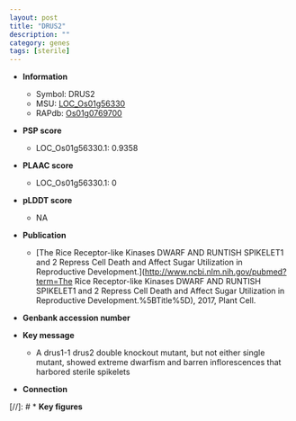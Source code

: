 ```yaml
---
layout: post
title: "DRUS2"
description: ""
category: genes
tags: [sterile]
---
```


* **Information**  
    + Symbol: DRUS2  
    + MSU: [LOC_Os01g56330](http://rice.plantbiology.msu.edu/cgi-bin/ORF_infopage.cgi?orf=LOC_Os01g56330)  
    + RAPdb: [Os01g0769700](http://rapdb.dna.affrc.go.jp/viewer/gbrowse_details/irgsp1?name=Os01g0769700)  

* **PSP score**  
    + LOC_Os01g56330.1: 0.9358 

* **PLAAC score**  
    + LOC_Os01g56330.1: 0 

* **pLDDT score**
    + NA


* **Publication**  
    + [The Rice Receptor-like Kinases DWARF AND RUNTISH SPIKELET1 and 2 Repress Cell Death and Affect Sugar Utilization in Reproductive Development.](http://www.ncbi.nlm.nih.gov/pubmed?term=The Rice Receptor-like Kinases DWARF AND RUNTISH SPIKELET1 and 2 Repress Cell Death and Affect Sugar Utilization in Reproductive Development.%5BTitle%5D), 2017, Plant Cell.

* **Genbank accession number**  

* **Key message**  
    + A drus1-1 drus2 double knockout mutant, but not either single mutant, showed extreme dwarfism and barren inflorescences that harbored sterile spikelets

* **Connection**  

[//]: # * **Key figures**  


